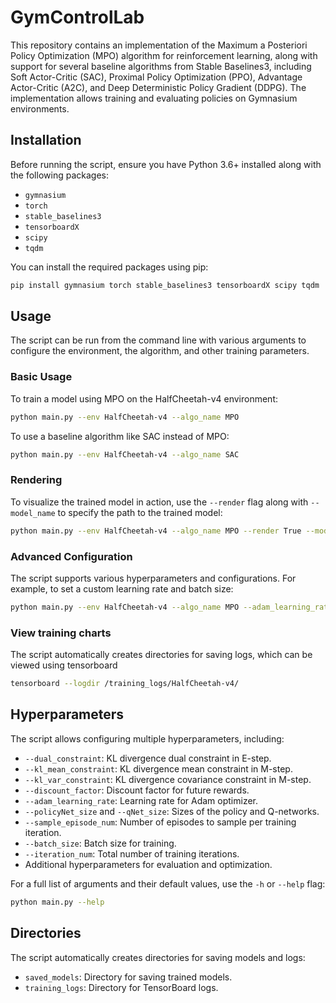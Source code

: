 # GymControlLab
This repository contains an implementation of the Maximum a Posteriori Policy Optimization (MPO) algorithm for reinforcement learning, along with support for several baseline algorithms from Stable Baselines3, including Soft Actor-Critic (SAC), Proximal Policy Optimization (PPO), Advantage Actor-Critic (A2C), and Deep Deterministic Policy Gradient (DDPG). The implementation allows training and evaluating policies on Gymnasium environments.

## Installation
Before running the script, ensure you have Python 3.6+ installed along with the following packages:

- `gymnasium`
- `torch`
- `stable_baselines3`
- `tensorboardX`
- `scipy`
- `tqdm`

You can install the required packages using pip:

```bash
pip install gymnasium torch stable_baselines3 tensorboardX scipy tqdm
```

## Usage

The script can be run from the command line with various arguments to configure the environment, the algorithm, and other training parameters.

### Basic Usage

To train a model using MPO on the HalfCheetah-v4 environment:

```bash
python main.py --env HalfCheetah-v4 --algo_name MPO
```

To use a baseline algorithm like SAC instead of MPO:

```bash
python main.py --env HalfCheetah-v4 --algo_name SAC
```

### Rendering

To visualize the trained model in action, use the `--render` flag along with `--model_name` to specify the path to the trained model:

```bash
python main.py --env HalfCheetah-v4 --algo_name MPO --render True --model_name /MPO_/model_latest.pt
```

### Advanced Configuration

The script supports various hyperparameters and configurations. For example, to set a custom learning rate and batch size:

```bash
python main.py --env HalfCheetah-v4 --algo_name MPO --adam_learning_rate 0.0003 --batch_size 128
```
### View training charts

The script automatically creates directories for saving logs, which can be viewed using tensorboard

```bash
tensorboard --logdir /training_logs/HalfCheetah-v4/
```

## Hyperparameters

The script allows configuring multiple hyperparameters, including:
- `--dual_constraint`: KL divergence dual constraint in E-step.
- `--kl_mean_constraint`: KL divergence mean constraint in M-step.
- `--kl_var_constraint`: KL divergence covariance constraint in M-step.
- `--discount_factor`: Discount factor for future rewards.
- `--adam_learning_rate`: Learning rate for Adam optimizer.
- `--policyNet_size` and `--qNet_size`: Sizes of the policy and Q-networks.
- `--sample_episode_num`: Number of episodes to sample per training iteration.
- `--batch_size`: Batch size for training.
- `--iteration_num`: Total number of training iterations.
- Additional hyperparameters for evaluation and optimization.

For a full list of arguments and their default values, use the `-h` or `--help` flag:

```bash
python main.py --help
```

## Directories

The script automatically creates directories for saving models and logs:
- `saved_models`: Directory for saving trained models.
- `training_logs`: Directory for TensorBoard logs.

